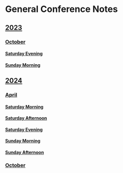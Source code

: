 # General Conference Notes

## [2023](2023)
### [October](October)
#### [Saturday Evening](October/SaturdyEvening.md)
#### [Sunday Morning](October/SundayMorning.md)

##     [2024](2024)
###        [April](April)
####             [Saturday Morning](April/SaturdayMorning/index.md)
####             [Saturday Afternoon](April/SaturdayAfternoon/index.md)
####             [Saturday Evening](April/SaturdayEvening/index.md)
####             [Sunday Morning](April/SundayMorning/index.md)
####             [Sunday Afternoon](April/SundayAfternoon/index.md)
###         [October](October)
